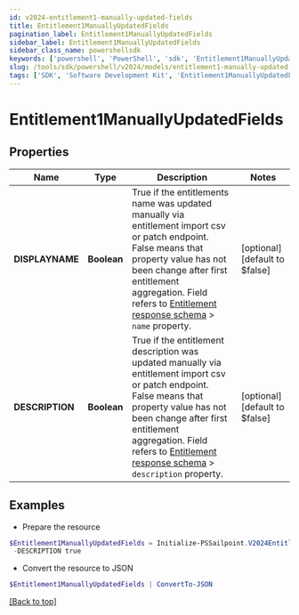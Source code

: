 ```yaml
---
id: v2024-entitlement1-manually-updated-fields
title: Entitlement1ManuallyUpdatedFields
pagination_label: Entitlement1ManuallyUpdatedFields
sidebar_label: Entitlement1ManuallyUpdatedFields
sidebar_class_name: powershellsdk
keywords: ['powershell', 'PowerShell', 'sdk', 'Entitlement1ManuallyUpdatedFields', 'V2024Entitlement1ManuallyUpdatedFields'] 
slug: /tools/sdk/powershell/v2024/models/entitlement1-manually-updated-fields
tags: ['SDK', 'Software Development Kit', 'Entitlement1ManuallyUpdatedFields', 'V2024Entitlement1ManuallyUpdatedFields']
---
```



# Entitlement1ManuallyUpdatedFields

## Properties

Name | Type | Description | Notes
------------ | ------------- | ------------- | -------------
**DISPLAYNAME** | **Boolean** | True if the entitlements name was updated manually via entitlement import csv or patch endpoint.  False means that property value has not been change after first entitlement aggregation. Field refers to [Entitlement response schema](https://developer.sailpoint.com/idn/api/beta/get-entitlement) > `name` property. | [optional] [default to $false]
**DESCRIPTION** | **Boolean** | True if the entitlement description was updated manually via entitlement import csv or patch endpoint.  False means that property value has not been change after first entitlement aggregation. Field refers to [Entitlement response schema](https://developer.sailpoint.com/idn/api/beta/get-entitlement) > `description` property. | [optional] [default to $false]

## Examples

- Prepare the resource
```powershell
$Entitlement1ManuallyUpdatedFields = Initialize-PSSailpoint.V2024Entitlement1ManuallyUpdatedFields  -DISPLAYNAME true `
 -DESCRIPTION true
```

- Convert the resource to JSON
```powershell
$Entitlement1ManuallyUpdatedFields | ConvertTo-JSON
```


[[Back to top]](#) 

